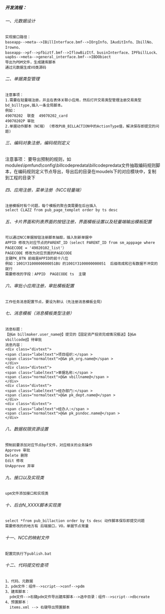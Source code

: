 ##### **开发流程：**
###### 一、元数据设计
```
实现接口路径：
baseapp-->meta-->IBillInterface.bmf-->IOrgInfo、IAuditInfo、IbillNo、Irowno、
baseapp-->pf-->pfbiztf.bmf-->IflowBizItf、businInterface、IPFbillLock、
uapbs-->meta-->general_interface.bmf-->IBDObiect
导出为PDM文件，生成建库脚本
通过元数据生成VO类源码
```
###### 二、单据类型管理
```
注意事项：
1.需要在轻量端注册，并且在表体关联小应用，然后打开交易类型管理注册交易类型bd_billtype,插入一条全局脚本。
例如： 
49070202  联查  49070202_card     
49070202P 审批
2.单据动作脚本（NC端） (修改PUB_BILLACTION中的ActionType值，解决保存即提交的问题)
```
###### 三、编码对象注册，编码规则定义
注意事项：
要导出预制的规则，如modules\ipmfund\config\billcodepredata\billcodepredata文件抽取编码规则脚本，在编码规则定义节点导出，导出后的目录在moudels下的对应模块中，复制到工程的目录下
###### 四、应用注册，菜单注册（NCC轻量端）
```
注册模板时有个问题，每个模板的聚合类需要在后台插入
select CLAZZ from pub_page_templet order by ts desc
```
###### 五、卡片界面和列表界面的按钮注册，界面模板设置以及轻量端输出模板配置
```
可以通过NCC单据按钮注册脚本抽取，插入到新单据中
APPID 修改为对应节点的PARENT_ID（select PARENT_ID from sm_apppage where PAGECODE = '49020102_list'）
PAGECODE 修改为对应页面的PAGECODE
主键PK_BTN 前缀是APPID的前十八位 
例如：1001Y3100000000051BU 的1001Y3100000000051  后缀改成和已有数据不冲突的就行
需要修改的字段：APPID  PAGECODE ts  主键
```
###### 六、审批小应用注册，审批模板配置
```
工作任务消息配置节点，要设为默认（先注册消息模板全局）
```
###### 七、消息模板（消息模板类型注册）
```
消息标题：
【@&m billmaker.user_name@】提交的【固定资产投资完成情况报送】【@&m vbillcode@】待审批
消息内容：
<div class="divtext">
<span class="labeltext">项目组织:</span >
<span class="normaltext">@&m pk_org.name@</span >
</div>
<div class="divtext">
<span class="labeltext">单据名称:</span >
<span class="normaltext">@&m vbillname@</span >
</div>
<div class="divtext">
<span class="labeltext">经办部门:</span >
<span class="normaltext">@&m pk_dept.name@</span >
</div>
<div class="divtext">
<span class="labeltext">经办人:</span >
<span class="normaltext">@&m pk_psndoc.name@</span >
</div>
```
###### 八、数据权限资源设置
```
预制前要添加对应节点bpf文件，对应相关的业务操作
Approve 审批
Delete 删除
Edit 修改
UnApprove 弃审
```
###### 九、接口以及实现类
```
upm文件添加接口和实现类
```
###### 十、后台N_XXXX脚本实现类
```
select *from pub_billaction order by ts desc 动作脚本保存即提交问题
需要修改的的地方有 后端接口，VO，单据节点常量
```
###### 十一、NCC的映射文件
```
配置完执行下publish.bat
```
###### 十二、代码提交检查项
```
1、代码、元数据
2、pdm文件：组件-->script-->conf-->pdm
3、建库脚本：
  pdm文件-->右键pdm文件导出建库脚本-->选中目录：组件-->script-->dbcreate
4、预置脚本：
  items.xml --> 右键导出预置脚本
```
